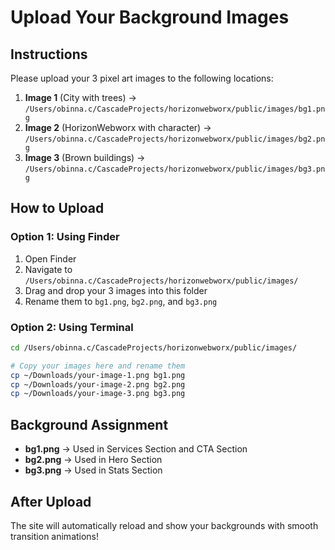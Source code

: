 # Upload Your Background Images

## Instructions

Please upload your 3 pixel art images to the following locations:

1. **Image 1** (City with trees) → `/Users/obinna.c/CascadeProjects/horizonwebworx/public/images/bg1.png`
2. **Image 2** (HorizonWebworx with character) → `/Users/obinna.c/CascadeProjects/horizonwebworx/public/images/bg2.png`
3. **Image 3** (Brown buildings) → `/Users/obinna.c/CascadeProjects/horizonwebworx/public/images/bg3.png`

## How to Upload

### Option 1: Using Finder
1. Open Finder
2. Navigate to `/Users/obinna.c/CascadeProjects/horizonwebworx/public/images/`
3. Drag and drop your 3 images into this folder
4. Rename them to `bg1.png`, `bg2.png`, and `bg3.png`

### Option 2: Using Terminal
```bash
cd /Users/obinna.c/CascadeProjects/horizonwebworx/public/images/

# Copy your images here and rename them
cp ~/Downloads/your-image-1.png bg1.png
cp ~/Downloads/your-image-2.png bg2.png
cp ~/Downloads/your-image-3.png bg3.png
```

## Background Assignment

- **bg1.png** → Used in Services Section and CTA Section
- **bg2.png** → Used in Hero Section
- **bg3.png** → Used in Stats Section

## After Upload

The site will automatically reload and show your backgrounds with smooth transition animations!
